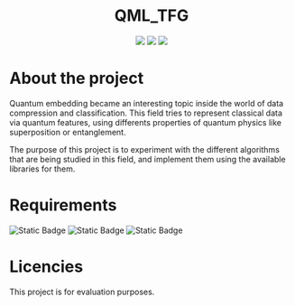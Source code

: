 <h1 align="center">
  QML_TFG
</h1>

<p align="center">
  <img src="https://img.shields.io/github/followers/kaitouser?style=flat-square&logo=github"/>
  <img src="https://img.shields.io/github/commit-activity/t/kaitouser/QML_TFG?style=flat-square&color=green"/>
  <img src="https://img.shields.io/pypi/l/qiskit?style=flat-square&color=orange"/>
</p>

# About the project

Quantum embedding became an interesting topic inside the world of data compression and classification.
This field tries to represent classical data via quantum features, using differents properties of quantum physics like superposition or entanglement.

The purpose of this project is to experiment with the different algorithms that are being studied in this field, and implement them using the available libraries for them.

# Requirements

![Static Badge](https://img.shields.io/badge/Jupyter-F37626?style=for-the-badge&logo=Jupyter&labelColor=black)
![Static Badge](https://img.shields.io/badge/Python-3776AB?style=for-the-badge&logo=Python&logoColor=white&labelColor=yellow)
![Static Badge](https://img.shields.io/badge/Qiskit-6929C4?style=for-the-badge&logo=Qiskit&labelColor=black)

# Licencies

This project is for evaluation purposes.
